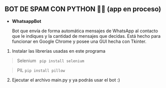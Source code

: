 ## BOT DE SPAM CON PYTHON 🐍🤖 (app en proceso)

- **WhatsappBot**

   Bot que envía de forma automática mensajes de WhatsApp al contacto que le indiques y la cantidad de mensajes que decidas. Está hecho para funcionar en Google Chrome y posee una GUI hecha con Tkinter.
   
 1. Instalar las librerías usadas en este programa

>   Selenium 
` pip install selenium`    

>   PIL
`pip install pillow`   

 2. Ejecutar el archivo main.py y ya podrás usar el bot :)
